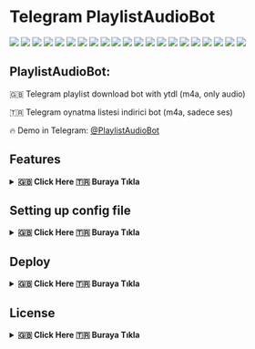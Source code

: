 # Telegram PlaylistAudioBot

[![](https://img.shields.io/github/license/huzunluartemis/PlaylistAudioBot.svg?style=flat)](#)
[![](https://img.shields.io/github/issues-raw/huzunluartemis/PlaylistAudioBot.svg?style=flat)](#)
[![](https://img.shields.io/github/issues-closed-raw/huzunluartemis/PlaylistAudioBot.svg?style=flat)](#)
[![](https://img.shields.io/github/issues-pr-raw/huzunluartemis/PlaylistAudioBot.svg?style=flat)](#)
[![](https://img.shields.io/github/issues-pr-closed-raw/huzunluartemis/PlaylistAudioBot.svg?style=flat)](#)
[![](https://img.shields.io/github/languages/count/huzunluartemis/PlaylistAudioBot?style=flat)](#)
[![](https://img.shields.io/github/languages/top/huzunluartemis/PlaylistAudioBot?style=flat)](#)
[![](https://img.shields.io/github/last-commit/huzunluartemis/PlaylistAudioBot?style=flat)](#)
[![](https://img.shields.io/github/repo-size/huzunluartemis/PlaylistAudioBot.svg?style=flat)](#)
[![](https://img.shields.io/github/forks/huzunluartemis/PlaylistAudioBot?style=flat&logo=github)](#)
[![](https://img.shields.io/github/stars/huzunluartemis/PlaylistAudioBot?style=flat&logo=github)](#)
[![](https://img.shields.io/github/contributors-anon/HuzunluArtemis/PlaylistAudioBot?style=flat)](#)
[![](https://img.shields.io/github/watchers/huzunluartemis/PlaylistAudioBot?style=flat)](#)
[![](https://visitor-badge.laobi.icu/badge?page_id=huzunluartemis.PlaylistAudioBot)](#)
[![](https://img.shields.io/codacy/grade/ac102a243331444fa6e607f33de10066?style=flat)](#)
[![](https://img.shields.io/codefactor/grade/github/huzunluartemis/PlaylistAudioBot?style=flat)](#)
[![](https://img.shields.io/snyk/vulnerabilities/github/huzunluartemis/PlaylistAudioBot?style=flat)](#)
[![](https://img.shields.io/github/followers/huzunluartemis?logo=github&label=ha&style=flat)](#)
[![](https://img.shields.io/twitter/follow/huzunluartemis?&label=ha&color=blue&style=flat&logo=twitter)](https://twitter.com/HuzunluArtemis)
[![](https://img.shields.io/badge/dynamic/json?color=blue&label=ha&query=subscribers&url=https%3A%2F%2Fonline-users-api.up.railway.app%2Fcheck%3Fchat%3DHuzunluArtemis&logo=telegram)](https://t.me/HuzunluArtemis)
[![](https://img.shields.io/badge/website-up-blue?style=flat&logo=appveyor&style=flat&logo=twitter)](https://huzunluartemis.github.io/)
## PlaylistAudioBot:

🇬🇧 Telegram playlist download bot with ytdl (m4a, only audio)

🇹🇷 Telegram oynatma listesi indirici bot (m4a, sadece ses)

🔥 Demo in Telegram: [@PlaylistAudioBot](https://t.me/PlaylistAudioBot)

## Features
<details>
  <summary><b>🇬🇧 Click Here 🇹🇷 Buraya Tıkla</b></summary><br>

- Youtube-DL downloading status
- Fully customizable progressbar
- Auto update ytdl with every download
- Auto update all requirements with restart
- Only one process in same time (for stabilization)
- Embed thumbnail, metadata's to file
- Custom ytdl format selector (dont change if you dont know)
- Custom thumbnail (replace src/file.jpg with yours)
- Force Subscribe
- 2 type of user: Standart, Premium
- Video limit
- Size limit
- Quee
- Logger
- Shell
- Pinger
- Stats (with dyno stats)
- Normal Restart / Dyno Restart / Kill App (for heroku)
  - Usage: /restart dyno.
  - Usage: /restart kill. This will kill your app for save dyno hours.
</details>

## Setting up config file
<details>
    <summary><b>🇬🇧 Click Here 🇹🇷 Buraya Tıkla</b></summary><br>
    <b>Required Variables:</b><br><br>
    
- `BOT_TOKEN`: Telegram Bot Token. Example: `3asd2a2sd32:As56das65d2as:ASd2a6s3d26as`
- `APP_ID`: Telegram App ID. Example: `32523453`
- `API_HASH`: Telegram Api Hash. Example: `asdasdas6d265asd26asd6as1das`
- `AUTH_IDS`: Auth only some groups or users. If you want public, leave it empty or give `0`. Example: `-100656 56191 -10056561`
- `BOT_USERNAME`: Your bot's username. without @. Example: `PlaylistAudioBot`

<b>Not Required Variables:</b>

- `OWNER_ID`: Bot's owner id. Send `/id` to `t.me/MissRose_bot` in private to get your id. Required for shell and say hello in every restart to you. If you don't want, leave it empty.
- `FORCE_SUBSCRIBE_CHANNEL`: Force subscribe channel or group. Example: `-1001327202752` or `@HuzunluArtemis`. To disable leave it empty. Do not forget to make admin your bot in forcesub channel or group.
- `CHANNEL_OR_CONTACT`: Your bot's channel or contact username. Example: `HuzunluArtemis`
- `JOIN_CHANNEL_STR`: Join channel warning string. See `config.py`.
- `YOU_ARE_BANNED_STR`: Banned user string. See `config.py`.
- `JOIN_BUTTON_STR`: Join button string. See `config.py`.
- `SORT_UPLOAD`: Sort files before upload. `ContentModification` or `normalsort` or `MetadataChange` or `naturalsort` or `reversesort`. Leave blank for playlist original sorting.
- `VIDEO_LIMIT`: Max video limit. Example: `3`, `62`, `52` (give 0 for unlimited, default 0)
- `VIDEO_LIMIT`: Max playlist size limit in bytes. (give 0 for unlimited, default 0)
- `UPDATE_YTDL_EVERY_DOWNLOAD`: Give `True` if you want to update ytdl in every download command. Default `True`
- `UPDATE_REQUIREMETS_EVERY_RESTART`: Give `True` if you want to update all requirements when restart. Default `True`
- `SLEEP_BETWEEN_SEND_FILES`: For floodwait. Leave blank if you dont know.
- `YTDL_DOWNLOAD_FORMAT`: Ytdl format selector. Leave blank if you dont know.
- `SEND_LOGS_WHEN_DYING`: Send log.txt while exiting. Default `False`
- `PREMIUM_USERS`: Premium user id's. Example: `100656 56191 50056561`
- `VIDEO_LIMIT_FREE_USER`: 0: Unlimited. Default `False`
- `VIDEO_LIMIT_PREMIUM_USER`: 0: Unlimited. Default `0`
- `SIZE_LIMIT_FREE_USER`: 0: Unlimited. Default `0`
- `SIZE_LIMIT_PREMIUM_USER`: 0: Unlimited. Default `0`
- `PROCESS_PER_USER_FREE_USER`: 0: Unlimited. Default `2`
- `PROCESS_PER_USER_PREMIUM_USER`: 0: Unlimited. Default `0`
</details>

## Deploy
<details>
  <summary><b>🇬🇧 Click Here 🇹🇷 Buraya Tıkla</b></summary><br>

<b>Deploy to Heroku:</b>

- [Open me in new tab](https://heroku.com/deploy?template=https://github.com/HuzunluArtemis/PlaylistAudioBot)
- Fill required variables
- Fill app name (or dismiss)
- Make you sure building with Dockerfile (as container. not heroku-18 or heroku-20)

<b>Deploy to Local:</b>

- install [python](https://www.python.org/downloads/) and [ffmpeg](https://www.ffmpeg.org/download.html) to your machine
- `git clone https://github.com/HuzunluArtemis/PlaylistAudioBot`
- `cd PlaylistAudioBot`
- `pip install -r requirements.txt`
- `python bot.py`

<b>Deploy to Vps:</b>

- `git clone https://github.com/HuzunluArtemis/PlaylistAudioBot`
- `cd PlaylistAudioBot`
- For Debian based distros `sudo apt install python3 && sudo snap install docker`
- For Arch and it's derivatives: `sudo pacman -S docker python`

</details>

## License
<details>
    <summary><b>🇬🇧 Click Here 🇹🇷 Buraya Tıkla</b></summary>
  <br>
  <a href="https://www.gnu.org/licenses/gpl-3.0.en.html">
  <img src="https://www.gnu.org/graphics/gplv3-127x51.png" alt="GNU GPLv3 Image">
</a>
<br>
<br>
PlaylistAudioBot is Free Software: You can use, study share and improve it at your
will. Specifically you can redistribute and/or modify it under the terms of the 
  <a href="https://www.gnu.org/licenses/gpl.html">GNU General Public License</a> 
  as published by the Free Software Foundation, either version 3 of the License, 
  or (at your option) any later version.
</details>
